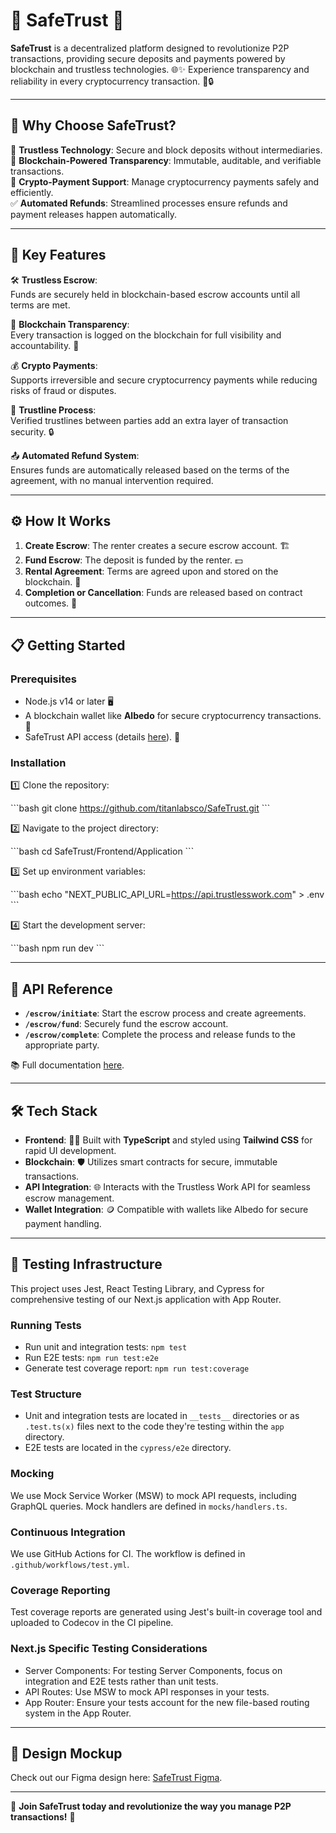 
# 🌟 SafeTrust 🌟

**SafeTrust** is a decentralized platform designed to revolutionize P2P transactions, providing secure deposits and payments powered by blockchain and trustless technologies. 🌐✨ Experience transparency and reliability in every cryptocurrency transaction. 💸🔒

---

## 🚀 **Why Choose SafeTrust?**

🔐 **Trustless Technology**: Secure and block deposits without intermediaries.  
💾 **Blockchain-Powered Transparency**: Immutable, auditable, and verifiable transactions.  
💱 **Crypto-Payment Support**: Manage cryptocurrency payments safely and efficiently.  
✅ **Automated Refunds**: Streamlined processes ensure refunds and payment releases happen automatically.

---

## 🌟 **Key Features**

🛠️ **Trustless Escrow**:  
Funds are securely held in blockchain-based escrow accounts until all terms are met.

🔎 **Blockchain Transparency**:  
Every transaction is logged on the blockchain for full visibility and accountability. 📜

💰 **Crypto Payments**:  
Supports irreversible and secure cryptocurrency payments while reducing risks of fraud or disputes.

🔗 **Trustline Process**:  
Verified trustlines between parties add an extra layer of transaction security. 🔒

📤 **Automated Refund System**:  
Ensures funds are automatically released based on the terms of the agreement, with no manual intervention required.

---

## ⚙️ **How It Works**

1. **Create Escrow**: The renter creates a secure escrow account. 🏗️
2. **Fund Escrow**: The deposit is funded by the renter. 💵
3. **Rental Agreement**: Terms are agreed upon and stored on the blockchain. 📃
4. **Completion or Cancellation**: Funds are released based on contract outcomes. 🎯

---

## 📋 **Getting Started**

### **Prerequisites**

- Node.js v14 or later 🖥️
- A blockchain wallet like **Albedo** for secure cryptocurrency transactions. 🔐
- SafeTrust API access (details [here](https://docs.trustlesswork.com/trustless-work)). 📖

### **Installation**

1️⃣ Clone the repository:

\`\`\`bash
git clone https://github.com/titanlabsco/SafeTrust.git
\`\`\`

2️⃣ Navigate to the project directory:

\`\`\`bash
cd SafeTrust/Frontend/Application
\`\`\`

3️⃣ Set up environment variables:

\`\`\`bash
echo "NEXT_PUBLIC_API_URL=https://api.trustlesswork.com" > .env
\`\`\`

4️⃣ Start the development server:

\`\`\`bash
npm run dev
\`\`\`

---

## 📡 **API Reference**

- **`/escrow/initiate`**: Start the escrow process and create agreements.
- **`/escrow/fund`**: Securely fund the escrow account.
- **`/escrow/complete`**: Complete the process and release funds to the appropriate party.

📚 Full documentation [here](https://docs.trustlesswork.com/trustless-work/api-reference).

---

## 🛠️ **Tech Stack**

- **Frontend**: 🧑‍💻 Built with **TypeScript** and styled using **Tailwind CSS** for rapid UI development.
- **Blockchain**: 🛡️ Utilizes smart contracts for secure, immutable transactions.
- **API Integration**: 🌐 Interacts with the Trustless Work API for seamless escrow management.
- **Wallet Integration**: 🪙 Compatible with wallets like Albedo for secure payment handling.

---

## 🧪 **Testing Infrastructure**

This project uses Jest, React Testing Library, and Cypress for comprehensive testing of our Next.js application with App Router.

### **Running Tests**

- Run unit and integration tests: `npm test`
- Run E2E tests: `npm run test:e2e`
- Generate test coverage report: `npm run test:coverage`

### **Test Structure**

- Unit and integration tests are located in `__tests__` directories or as `.test.ts(x)` files next to the code they're testing within the `app` directory.
- E2E tests are located in the `cypress/e2e` directory.

### **Mocking**

We use Mock Service Worker (MSW) to mock API requests, including GraphQL queries. Mock handlers are defined in `mocks/handlers.ts`.

### **Continuous Integration**

We use GitHub Actions for CI. The workflow is defined in `.github/workflows/test.yml`.

### **Coverage Reporting**

Test coverage reports are generated using Jest's built-in coverage tool and uploaded to Codecov in the CI pipeline.

### **Next.js Specific Testing Considerations**

- Server Components: For testing Server Components, focus on integration and E2E tests rather than unit tests.
- API Routes: Use MSW to mock API responses in your tests.
- App Router: Ensure your tests account for the new file-based routing system in the App Router.

---

## 🎨 **Design Mockup**

Check out our Figma design here: [SafeTrust Figma](https://www.figma.com/design/CVg9hoim0f1FIlozIar7ZZ/SafeTrust?node-id=0-1&node-type=canvas&t=LCzPmGeJfVxCMWTT-0).

---

🌟 **Join SafeTrust today and revolutionize the way you manage P2P transactions!** 🌟

